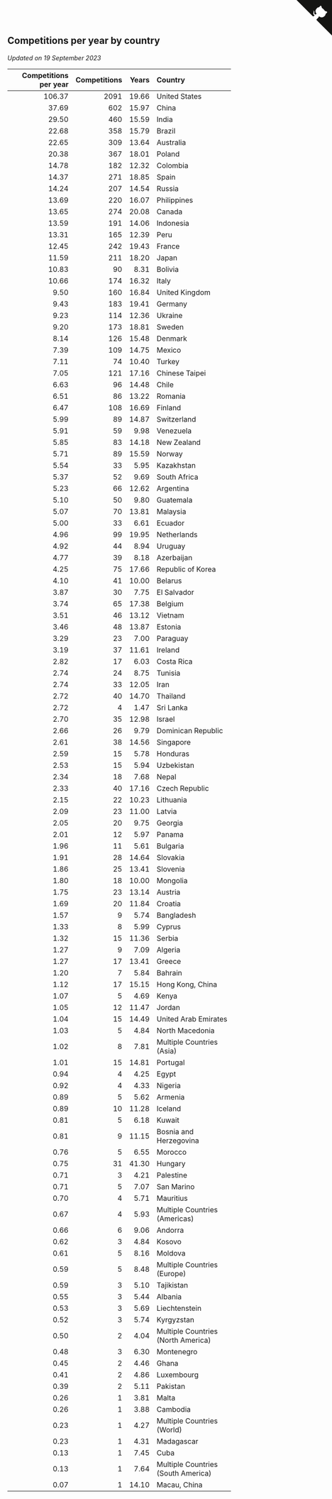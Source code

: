 ## Competitions per year by country

*Updated on 19 September 2023*

| Competitions per year | Competitions | Years | Country |
| ---: | ---: | ---: | :--- |
| 106.37 | 2091 | 19.66 | United States |
| 37.69 | 602 | 15.97 | China |
| 29.50 | 460 | 15.59 | India |
| 22.68 | 358 | 15.79 | Brazil |
| 22.65 | 309 | 13.64 | Australia |
| 20.38 | 367 | 18.01 | Poland |
| 14.78 | 182 | 12.32 | Colombia |
| 14.37 | 271 | 18.85 | Spain |
| 14.24 | 207 | 14.54 | Russia |
| 13.69 | 220 | 16.07 | Philippines |
| 13.65 | 274 | 20.08 | Canada |
| 13.59 | 191 | 14.06 | Indonesia |
| 13.31 | 165 | 12.39 | Peru |
| 12.45 | 242 | 19.43 | France |
| 11.59 | 211 | 18.20 | Japan |
| 10.83 | 90 | 8.31 | Bolivia |
| 10.66 | 174 | 16.32 | Italy |
| 9.50 | 160 | 16.84 | United Kingdom |
| 9.43 | 183 | 19.41 | Germany |
| 9.23 | 114 | 12.36 | Ukraine |
| 9.20 | 173 | 18.81 | Sweden |
| 8.14 | 126 | 15.48 | Denmark |
| 7.39 | 109 | 14.75 | Mexico |
| 7.11 | 74 | 10.40 | Turkey |
| 7.05 | 121 | 17.16 | Chinese Taipei |
| 6.63 | 96 | 14.48 | Chile |
| 6.51 | 86 | 13.22 | Romania |
| 6.47 | 108 | 16.69 | Finland |
| 5.99 | 89 | 14.87 | Switzerland |
| 5.91 | 59 | 9.98 | Venezuela |
| 5.85 | 83 | 14.18 | New Zealand |
| 5.71 | 89 | 15.59 | Norway |
| 5.54 | 33 | 5.95 | Kazakhstan |
| 5.37 | 52 | 9.69 | South Africa |
| 5.23 | 66 | 12.62 | Argentina |
| 5.10 | 50 | 9.80 | Guatemala |
| 5.07 | 70 | 13.81 | Malaysia |
| 5.00 | 33 | 6.61 | Ecuador |
| 4.96 | 99 | 19.95 | Netherlands |
| 4.92 | 44 | 8.94 | Uruguay |
| 4.77 | 39 | 8.18 | Azerbaijan |
| 4.25 | 75 | 17.66 | Republic of Korea |
| 4.10 | 41 | 10.00 | Belarus |
| 3.87 | 30 | 7.75 | El Salvador |
| 3.74 | 65 | 17.38 | Belgium |
| 3.51 | 46 | 13.12 | Vietnam |
| 3.46 | 48 | 13.87 | Estonia |
| 3.29 | 23 | 7.00 | Paraguay |
| 3.19 | 37 | 11.61 | Ireland |
| 2.82 | 17 | 6.03 | Costa Rica |
| 2.74 | 24 | 8.75 | Tunisia |
| 2.74 | 33 | 12.05 | Iran |
| 2.72 | 40 | 14.70 | Thailand |
| 2.72 | 4 | 1.47 | Sri Lanka |
| 2.70 | 35 | 12.98 | Israel |
| 2.66 | 26 | 9.79 | Dominican Republic |
| 2.61 | 38 | 14.56 | Singapore |
| 2.59 | 15 | 5.78 | Honduras |
| 2.53 | 15 | 5.94 | Uzbekistan |
| 2.34 | 18 | 7.68 | Nepal |
| 2.33 | 40 | 17.16 | Czech Republic |
| 2.15 | 22 | 10.23 | Lithuania |
| 2.09 | 23 | 11.00 | Latvia |
| 2.05 | 20 | 9.75 | Georgia |
| 2.01 | 12 | 5.97 | Panama |
| 1.96 | 11 | 5.61 | Bulgaria |
| 1.91 | 28 | 14.64 | Slovakia |
| 1.86 | 25 | 13.41 | Slovenia |
| 1.80 | 18 | 10.00 | Mongolia |
| 1.75 | 23 | 13.14 | Austria |
| 1.69 | 20 | 11.84 | Croatia |
| 1.57 | 9 | 5.74 | Bangladesh |
| 1.33 | 8 | 5.99 | Cyprus |
| 1.32 | 15 | 11.36 | Serbia |
| 1.27 | 9 | 7.09 | Algeria |
| 1.27 | 17 | 13.41 | Greece |
| 1.20 | 7 | 5.84 | Bahrain |
| 1.12 | 17 | 15.15 | Hong Kong, China |
| 1.07 | 5 | 4.69 | Kenya |
| 1.05 | 12 | 11.47 | Jordan |
| 1.04 | 15 | 14.49 | United Arab Emirates |
| 1.03 | 5 | 4.84 | North Macedonia |
| 1.02 | 8 | 7.81 | Multiple Countries (Asia) |
| 1.01 | 15 | 14.81 | Portugal |
| 0.94 | 4 | 4.25 | Egypt |
| 0.92 | 4 | 4.33 | Nigeria |
| 0.89 | 5 | 5.62 | Armenia |
| 0.89 | 10 | 11.28 | Iceland |
| 0.81 | 5 | 6.18 | Kuwait |
| 0.81 | 9 | 11.15 | Bosnia and Herzegovina |
| 0.76 | 5 | 6.55 | Morocco |
| 0.75 | 31 | 41.30 | Hungary |
| 0.71 | 3 | 4.21 | Palestine |
| 0.71 | 5 | 7.07 | San Marino |
| 0.70 | 4 | 5.71 | Mauritius |
| 0.67 | 4 | 5.93 | Multiple Countries (Americas) |
| 0.66 | 6 | 9.06 | Andorra |
| 0.62 | 3 | 4.84 | Kosovo |
| 0.61 | 5 | 8.16 | Moldova |
| 0.59 | 5 | 8.48 | Multiple Countries (Europe) |
| 0.59 | 3 | 5.10 | Tajikistan |
| 0.55 | 3 | 5.44 | Albania |
| 0.53 | 3 | 5.69 | Liechtenstein |
| 0.52 | 3 | 5.74 | Kyrgyzstan |
| 0.50 | 2 | 4.04 | Multiple Countries (North America) |
| 0.48 | 3 | 6.30 | Montenegro |
| 0.45 | 2 | 4.46 | Ghana |
| 0.41 | 2 | 4.86 | Luxembourg |
| 0.39 | 2 | 5.11 | Pakistan |
| 0.26 | 1 | 3.81 | Malta |
| 0.26 | 1 | 3.88 | Cambodia |
| 0.23 | 1 | 4.27 | Multiple Countries (World) |
| 0.23 | 1 | 4.31 | Madagascar |
| 0.13 | 1 | 7.45 | Cuba |
| 0.13 | 1 | 7.64 | Multiple Countries (South America) |
| 0.07 | 1 | 14.10 | Macau, China |


<a href="https://github.com/jonatanklosko/wca_statistics" class="github-corner" aria-label="View source on Github"><svg width="80" height="80" viewBox="0 0 250 250" style="fill:#151513; color:#fff; position: absolute; top: 0; border: 0; right: 0;" aria-hidden="true"><path d="M0,0 L115,115 L130,115 L142,142 L250,250 L250,0 Z"></path><path d="M128.3,109.0 C113.8,99.7 119.0,89.6 119.0,89.6 C122.0,82.7 120.5,78.6 120.5,78.6 C119.2,72.0 123.4,76.3 123.4,76.3 C127.3,80.9 125.5,87.3 125.5,87.3 C122.9,97.6 130.6,101.9 134.4,103.2" fill="currentColor" style="transform-origin: 130px 106px;" class="octo-arm"></path><path d="M115.0,115.0 C114.9,115.1 118.7,116.5 119.8,115.4 L133.7,101.6 C136.9,99.2 139.9,98.4 142.2,98.6 C133.8,88.0 127.5,74.4 143.8,58.0 C148.5,53.4 154.0,51.2 159.7,51.0 C160.3,49.4 163.2,43.6 171.4,40.1 C171.4,40.1 176.1,42.5 178.8,56.2 C183.1,58.6 187.2,61.8 190.9,65.4 C194.5,69.0 197.7,73.2 200.1,77.6 C213.8,80.2 216.3,84.9 216.3,84.9 C212.7,93.1 206.9,96.0 205.4,96.6 C205.1,102.4 203.0,107.8 198.3,112.5 C181.9,128.9 168.3,122.5 157.7,114.1 C157.9,116.9 156.7,120.9 152.7,124.9 L141.0,136.5 C139.8,137.7 141.6,141.9 141.8,141.8 Z" fill="currentColor" class="octo-body"></path></svg></a><style>.github-corner:hover .octo-arm{animation:octocat-wave 560ms ease-in-out}@keyframes octocat-wave{0%,100%{transform:rotate(0)}20%,60%{transform:rotate(-25deg)}40%,80%{transform:rotate(10deg)}}@media (max-width:500px){.github-corner:hover .octo-arm{animation:none}.github-corner .octo-arm{animation:octocat-wave 560ms ease-in-out}}</style>
